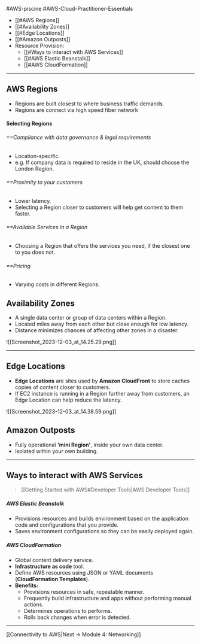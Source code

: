 #AWS-piscine #AWS-Cloud-Practitioner-Essentials

- [[#AWS Regions]]
- [[#Availability Zones]]
- [[#Edge Locations]]
- [[#Amazon Outposts]]
- Resource Provision:
	- [[#Ways to interact with AWS Services]]
	- [[#AWS Elastic Beanstalk]]
	- [[#AWS CloudFormation]]

------------------------
## AWS Regions
- Regions are built closest to where business traffic demands.
- Regions are connect via high speed fiber network
#### Selecting Regions
###### ==Compliance with data governance & legal requirements
- Location-specific.
- e.g. If company data is required to reside in the UK, should choose the London Region.
###### ==Proximity to your customers
- Lower latency.
- Selecting a Region closer to customers will help get content to them faster.
###### ==Available Services in a Region
- Choosing a Region that offers the services you need, if the closest one to you does not.
###### ==Pricing
- Varying costs in different Regions.
## Availability Zones
- A single data center or group of data centers within a Region.
- Located miles away from each other but close enough for low latency.
- Distance minimizes chances of affecting other zones in a disaster.

![[Screenshot_2023-12-03_at_14.25.29.png]]

-----------
## Edge Locations
- **Edge Locations** are sites used by **Amazon CloudFront** to store caches copies of content closer to customers.
- If EC2 instance is running in a Region further away from customers, an Edge Location can help reduce the latency.

![[Screenshot_2023-12-03_at_14.38.59.png]]

## Amazon Outposts
- Fully operational **'mini Region'**, inside your own data center.
- Isolated within your own building.

-------
## Ways to interact with AWS Services
> [[Getting Started with AWS#Developer Tools|AWS Developer Tools]]
##### AWS Elastic Beanstalk
- Provisions resources and builds environment based on the application code and configurations that you provide.
- Saves environment configurations so they can be easily deployed again.
##### AWS CloudFormation
- Global content delivery service.
- **Infrastructure as code** tool.
- Define AWS resources using JSON or YAML documents (**CloudFormation Templates**).
- **Benefits:**
	- Provisions resources in safe, repeatable manner.
	- Frequently build infrastructure and apps without performing manual actions.
	- Determines operations to performs.
	- Rolls back changes when error is detected.

------------

[[Connectivity to AWS|Next -> Module 4: Networking]]
